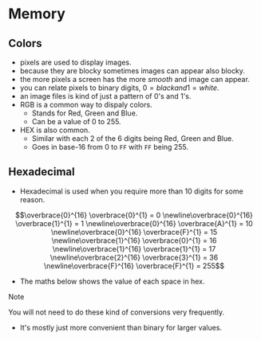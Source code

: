 # Memory 

## Colors

- pixels are used to display images.
- because they are blocky sometimes images can appear also blocky.
- the more pixels a screen has the more _smooth_ and image can appear.
- you can relate pixels to binary digits, $0 = black and 1 = white$.
- an image files is kind of just a pattern of 0's and 1's. 
- RGB is a common way to dispaly colors.
    - Stands for Red, Green and Blue. 
    - Can be a value of 0 to 255.
- HEX is also common.  
    - Similar with each 2 of the 6 digits being Red, Green and Blue.
    - Goes in base-16 from 0 to `FF` with `FF` being 255.

## Hexadecimal

- Hexadecimal is used when you require more than 10 digits for some reason.

``` math
\overbrace{0}^{16} \overbrace{0}^{1} = 0
\newline\overbrace{0}^{16} \overbrace{1}^{1} = 1
\newline\overbrace{0}^{16} \overbrace{A}^{1} = 10
\newline\overbrace{0}^{16} \overbrace{F}^{1} = 15
\newline\overbrace{1}^{16} \overbrace{0}^{1} = 16
\newline\overbrace{1}^{16} \overbrace{1}^{1} = 17
\newline\overbrace{2}^{16} \overbrace{3}^{1} = 36
\newline\overbrace{F}^{16} \overbrace{F}^{1} = 255
```

- The maths below shows the value of each space in hex.

> [!NOTE]
> You will not need to do these kind of conversions very frequently.

- It's mostly just more convenient than binary for larger values.
